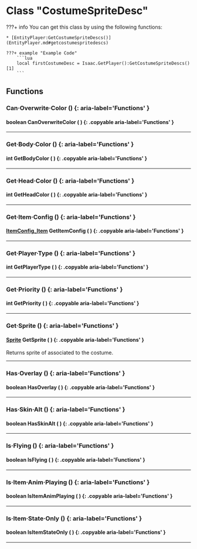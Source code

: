 # Class "CostumeSpriteDesc"

???+ info
    You can get this class by using the following functions:

    * [EntityPlayer:GetCostumeSpriteDescs()](EntityPlayer.md#getcostumespritedescs)

    ???+ example "Example Code"
        ```lua
        local firstCostumeDesc = Isaac.GetPlayer():GetCostumeSpriteDescs()[1]
        ```
        
## Functions

### Can·Overwrite·Color () {: aria-label='Functions' }
#### boolean CanOverwriteColor ( ) {: .copyable aria-label='Functions' }

___
### Get·Body·Color () {: aria-label='Functions' }
#### int GetBodyColor ( ) {: .copyable aria-label='Functions' }

___
### Get·Head·Color () {: aria-label='Functions' }
#### int GetHeadColor ( ) {: .copyable aria-label='Functions' }

___
### Get·Item·Config () {: aria-label='Functions' }
#### [ItemConfig_Item](https://wofsauge.github.io/IsaacDocs/rep/ItemConfig_Item.html) GetItemConfig ( ) {: .copyable aria-label='Functions' }

___
### Get·Player·Type () {: aria-label='Functions' }
#### int GetPlayerType ( ) {: .copyable aria-label='Functions' }

___
### Get·Priority () {: aria-label='Functions' }
#### int GetPriority ( ) {: .copyable aria-label='Functions' }

___
### Get·Sprite () {: aria-label='Functions' }
#### [Sprite](Sprite.md) GetSprite ( ) {: .copyable aria-label='Functions' }
Returns sprite of associated to the costume.
___
### Has·Overlay () {: aria-label='Functions' }
#### boolean HasOverlay ( ) {: .copyable aria-label='Functions' }

___
### Has·Skin·Alt () {: aria-label='Functions' }
#### boolean HasSkinAlt ( ) {: .copyable aria-label='Functions' }

___
### Is·Flying () {: aria-label='Functions' }
#### boolean IsFlying ( ) {: .copyable aria-label='Functions' }

___
### Is·Item·Anim·Playing () {: aria-label='Functions' }
#### boolean IsItemAnimPlaying ( ) {: .copyable aria-label='Functions' }

___
### Is·Item·State·Only () {: aria-label='Functions' }
#### boolean IsItemStateOnly ( ) {: .copyable aria-label='Functions' }

___